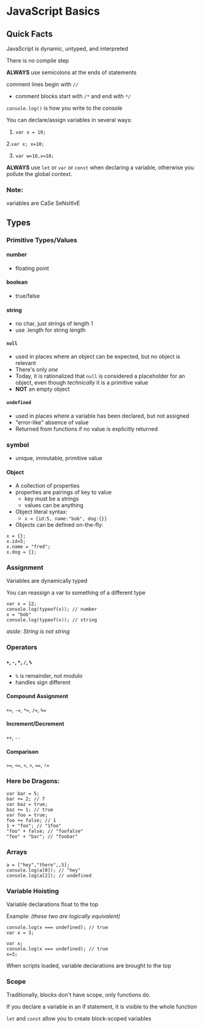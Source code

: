 # JavaScript Basics


## Quick Facts

JavaScript is dynamic, untyped, and interpreted

There is no compile step

**ALWAYS** use semicolons at the ends of statements

comment lines begin with `//`
  - comment blocks start with `/*` and end with `*/`


`console.log()` is how you write to the console


You can declare/assign variables in several ways:
  1. `var x = 10;`

  2.`var x; x=10;`

  3. `var w=10,v=10;`

 **ALWAYS** use `let` or `var` or `const` when declaring a variable,
 otherwise you pollute the global context.

### Note:
 variables are CaSe SeNsItIvE


## Types


### Primitive Types/Values
#### number
+ floating point


#### boolean
+ true/false


#### string
+ no char, just strings of length 1
+ use .length for string length


#### `null`
+ used in places where an object can be expected, but no object is relevant
+ There's only *one*
+ Today, it is rationalized that `null` is considered a placeholder for an
object, even though *technically* it is a primitive value
+ **NOT** an empty object


#### `undefined`
+ used in places where a variable has been declared, but not assigned
+ "error-like" absence of value
+ Returned from functions if no value is explicitly returned


### symbol
+ unique, immutable, primitive value


#### Object
+ A collection of properties
+ properties are pairings of key to value
    * key must be a strings
    * values can be anything
+ Object literal syntax:
    * `x = {id:5, name:"bob", dog:{}}`
+ Objects can be defined on-the-fly:

```
x = {};
x.id=5;
x.name = "fred";
x.dog = {};
```


### Assignment

Variables are dynamically typed


You can reassign a var to something of a different type

```
var x = 12;
console.log(typeof(x)); // number
x = "bob"
console.log(typeof(x)); // string
```
*aside: String is not string*


### Operators

#### `+`, `-`, `*`, `/`, `%`
+ `%` is remainder, not modulo
+ handles sign different

#### Compound Assignment
 `+=`, `-=`, `*=`, `/=`, `%=`


#### Increment/Decrement
`++`, `--`


#### Comparison
`>=`, `<=`, `<`, `>`, `==`, `!=`


### Here be Dragons:
```
var bar = 5;
bar += 2; // 7
var baz = true;
baz += 1; // true
var foo = true;
foo += false; // 1
1 + "foo"; // "1foo"
"foo" + false; // "foofalse"
"foo" + "bar"; // "foobar"
```


### Arrays

```
a = ["hey","there",,5];
console.log(a[0]); // "hey"
console.log(a[2]); // undefined
```


### Variable Hoisting
Variable declarations float to the top

Example: *(these two are logically equivalent)*
```
console.log(x === undefined); // true
var x = 3;
```

```
var x;
console.log(x === undefined); // true
x=3;
```

When scripts loaded, variable declarations are brought to the top


### Scope


Traditionally, blocks don't have scope, only functions do.

If you declare a variable in an if statement, it is visible to the whole function

`let` and `const` allow you to create block-scoped variables
